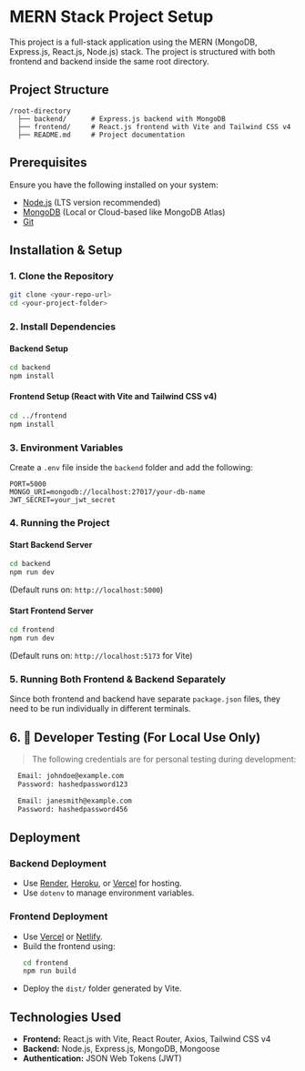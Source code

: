 # MERN Stack Project Setup

This project is a full-stack application using the MERN (MongoDB, Express.js, React.js, Node.js) stack. The project is structured with both frontend and backend inside the same root directory.

## Project Structure

```
/root-directory
  ├── backend/      # Express.js backend with MongoDB
  ├── frontend/     # React.js frontend with Vite and Tailwind CSS v4
  ├── README.md     # Project documentation
```

## Prerequisites

Ensure you have the following installed on your system:

- [Node.js](https://nodejs.org/) (LTS version recommended)
- [MongoDB](https://www.mongodb.com/) (Local or Cloud-based like MongoDB Atlas)
- [Git](https://git-scm.com/)

## Installation & Setup

### 1. Clone the Repository

```bash
git clone <your-repo-url>
cd <your-project-folder>
```

### 2. Install Dependencies

#### Backend Setup

```bash
cd backend
npm install
```

#### Frontend Setup (React with Vite and Tailwind CSS v4)

```bash
cd ../frontend
npm install
```

### 3. Environment Variables

Create a `.env` file inside the `backend` folder and add the following:

```
PORT=5000
MONGO_URI=mongodb://localhost:27017/your-db-name
JWT_SECRET=your_jwt_secret
```

### 4. Running the Project

#### Start Backend Server

```bash
cd backend
npm run dev
```

(Default runs on: `http://localhost:5000`)

#### Start Frontend Server

```bash
cd frontend
npm run dev
```

(Default runs on: `http://localhost:5173` for Vite)

### 5. Running Both Frontend & Backend Separately

Since both frontend and backend have separate `package.json` files, they need to be run individually in different terminals.

## 6. 🧪 Developer Testing (For Local Use Only)

> The following credentials are for personal testing during development:

```bash
  Email: johndoe@example.com
  Password: hashedpassword123
```

```bash
  Email: janesmith@example.com
  Password: hashedpassword456
```

## Deployment

### Backend Deployment

- Use [Render](https://render.com/), [Heroku](https://www.heroku.com/), or [Vercel](https://vercel.com/) for hosting.
- Use `dotenv` to manage environment variables.

### Frontend Deployment

- Use [Vercel](https://vercel.com/) or [Netlify](https://www.netlify.com/).
- Build the frontend using:
  ```bash
  cd frontend
  npm run build
  ```
- Deploy the `dist/` folder generated by Vite.

## Technologies Used

- **Frontend:** React.js with Vite, React Router, Axios, Tailwind CSS v4
- **Backend:** Node.js, Express.js, MongoDB, Mongoose
- **Authentication:** JSON Web Tokens (JWT)
